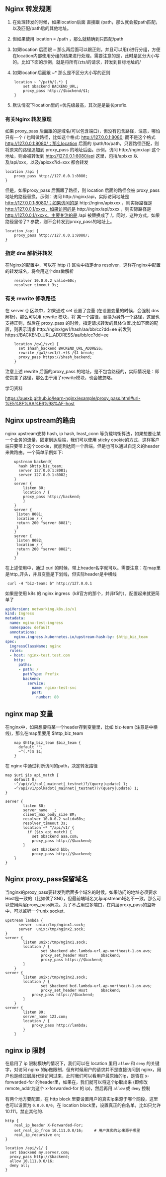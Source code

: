 
## Nginx 转发规则

1. 在处理转发的时候，如果location后面 直接跟 /path，那么就会按path匹配，以及匹配/path后的其他地址。

2. 但如果使用 location = /path ，那么就精确到只匹配/path
3. 如果location 后面跟 ~ 那么再后面可以跟正则，并且可以用()进行分组，方便在location内部使用分组的结果进行处理。需要注意的是，此时是区分大小写的。比如下面的示例，就是将所有/zts/的请求，转发到目标地址的/
4. 如果location后面跟 ~* 那么是不区分大小写的正则

```
	location ~ ^/path/(.*) {
		set $backend BACKEND_URL;
		proxy_pass http://$backend/$1;
	}

```
5. 默认情况下location里的=优先级最高，其次是是最长prefix.

### 有关Nginx 转发原理

如果 proxy_pass 后面跟的是域名(可以包含端口)，但没有包含路径，注意，哪怕只有一个 / 也叫做路径，比如这个格式: http://127.0.0.1:8080; 而不是这个格式 http://127.0.0.1:8080/；那么location 后面的 /path/to/path，只要路径匹配，则将原来的路径追加到 proxy_pass 的地址后面。示例，访问 http://nginx/api 这个地址，则会被转发到 http://127.0.0.1:8080/api 这里，包括/apixxx 以及/api/xxx，以及/apixxx?id=xxx 都会转发

```
location /api {
	proxy_pass http://127.0.0.1:8080;
}
```

但是，如果proxy_pass 后面跟了路径，则 location 后面的路径会被 proxy_pass 地址的路径替换。示例：访问 http://nginx/api，实际访问地址是 http://127.0.0.1:8080/；如果访问的是 http://nginx/apixxxx ，则实际路径是 http://127.0.0.1/xxxx，如果访问的是 http://nginx/api/xxxx ，则实际路径是 http://127.0.0.1//xxxx。主要关注的是 /api 被替换成了 /。同时，这种方式，如果路径里带了? 参数，则不会转发到proxy_pass的地址上。

```
location /api {
	proxy_pass http://127.0.0.1:8080/;
}
```

### 指定 dns 解析并转发

在Nginx的配置中，可以在 http {} 区块中指定dns resolver，这样在nginx中配置的转发域名，将会用这个dns做解析

```
    resolver 10.0.0.2 valid=60s;
    resolver_timeout 3s;
```



### 有关 rewrite 修改路径

在 server {} 区块中，如果通过 set 设置了变量 (在设置变量的时候，会强制 dns 解析)，那么可以用 rewrite 模块，将 某一个路径，替换为另外一个路径，这里也支持正则，然后在 proxy_pass 的时候，指定请求转发的具体位置.比如下面的配置，则表示请求 http://nginx/gw1/hash/aa/bb/cc?dd=ee 转发到 https://BACKEND_URL_ADDRESS/aa/bb/cc?dd=ee

        location /gw1/svc1 {
          set $hash_backend BACKEND_URL_ADDRESS;
          rewrite /gw1/svc1/(.+)$ /$1 break;
          proxy_pass https://$hash_backend;
        }

注意上述 rewrite 后面的proxy_pass 的地址，是不包含路径的，实际情况是：即使包含了路径，那么由于用了rewrite模块，也会被忽略。



学习资料

https://xuexb.github.io/learn-nginx/example/proxy_pass.html#url-%E5%8F%AA%E6%98%AF-host



## Nginx upstream的路由

nginx upstream支持 hash, ip hash, least_conn 等负载均衡算法，如果想要让某一个业务的流量，固定到达后端，我们可以使用 sticky cookie的方式，这样客户端只要带上这个cookie，就能到达同一个后端。但是也可以通过自定义的header来做路由。一个简单示例如下:

```nginx
    upstream backend{
      hash $http_biz_team;
      server 127.0.0.1:8081;
      server 127.0.0.1:8082;
    }
    server {
        listen 80;
        location / {
        proxy_pass http://backend;
        }
    }
    server {
     listen 8081;
     location / {
     return 200 "server 8081";
     }
    }
    server {
     listen 8082;
     location / {
     return 200 "server 8082";
     }
    }
```

在上述使用中，通过 curl 的时候，带上header名字就可以。需要注意：在map里是http_开头，并且变量是下划线，但实际header是中横线

```shell
 curl -H "biz-team: b" http://127.0.0.1
```



如果是使用 k8s 的 nginx ingress（k8官方的那个，并非f5的），配置起来就更简单了

```yaml
apiVersion: networking.k8s.io/v1
kind: Ingress
metadata:
  name: nginx-test-ingress
  namespace: default
  annotations:
    nginx.ingress.kubernetes.io/upstream-hash-by: $http_biz_team
spec:
  ingressClassName: nginx
  rules:
  - host: nginx-test.test.com
    http:
      paths:
      - path: /
        pathType: Prefix
        backend:
          service:
            name: nginx-test-svc
            port:
              number: 80
```





## nginx map 变量

在nginx中，如果想要将某一个header存到变量里，比如 biz-team (注意是中横线)，那么在map里要用 $http_biz_team

```nginx
    map $http_biz_team $biz_team {
      default "";
      ~^(.*)$ $1;
    }
```

在 nginx 中通过判断访问的path，决定转发路径

```nginx
map $uri $is_api_match {
    default 0;
    ~^/api/v1/sol(_mainnet|_testnet)?/(query|update) 1;
    ~^/api/v1/polkadot(_mainnet|_testnet)?/(query|update) 1;
}

server {
        listen 80;
        server_name  _;
        client_max_body_size 8M;
        resolver 10.0.0.2 valid=60s;
        resolver_timeout 3s;
        location ~* ^/api/v1/ {
          if ($is_api_match) {
            set $backend aaa.com;
            proxy_pass http://$backend;
        }
            set $backend bbb;
            proxy_pass http://$backend;
    }
}
```

## Nginx proxy_pass保留域名

当nginx的proxy_pass要转发到后面多个域名的时候，如果访问的地址必须要求Host是一致的（比如做了SNI），但最前端域名又与upstream域名不一致。那么可以使用两层proxy_pass解决。为了不占用过多端口，在内层proxy_pass的监听中，可以监听一个unix socket.

```nginx
upstream lambda {
      server  unix:/tmp/nginx1.sock;
      server  unix:/tmp/nginx2.sock;
}
server {
        listen unix:/tmp/nginx1.sock;
        location / {
                set $backend abc.lambda-url.ap-northeast-1.on.aws;
                proxy_set_header Host      $backend;
                proxy_pass https://$backend;
        }
    }
server {
        listen unix:/tmp/nginx2.sock;
        location / {
                set $backend bcd.lambda-url.ap-northeast-1.on.aws;
                proxy_set_header Host      $backend;
            proxy_pass https://$backend;
        }
    }
server {
        listen 80;
        server_name 123.com;
        location / {
            proxy_pass http://lambda;
        }
    }
```


## nginx ip 限制
在启用了 ip 限制模块的情况下，我们可以在 location 里用 `allow` 和 `deny` 的关键字，对访问 nginx 的ip做限制，但有时候用户的请求并不是直接访问到 nginx，用户也是经过层层代理访问过来，此时我们可以看用户最原始的ip，是否在 x-forwarded-for 的header里，如果在，我们就可以将这个ip取出来 (即修改 remote_addr为这个 x-forwarded-for 的 ip)，然后再用 `allow` 或 `deny` 控制

有两个地方要配置，在 http block 里要设置用户的真实ip来源于哪个网段，这里也可以设置为 `0.0.0.0/0`。在 location block里，设置真正的白名单，比如只允许 10.111，禁止其他的.
```
http {
    real_ip_header X-Forwarded-For;
    set_real_ip_from 10.111.0.0/16;     # 用户真实的ip来源于哪里
    real_ip_recursive on;
}

location /api/v1/ {
  set $backend my.server.com;
  proxy_pass http://$backend;
  allow 10.111.0.0/16;
  deny all;
}
        
```